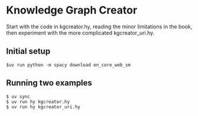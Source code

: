 # Knowledge Graph Creator

Start with the code in kgcreator.hy, reading the minor limitations in the book, then experiment with the more complicated kgcreator_uri.hy.

## Initial setup

```
$uv run python -m spacy download en_core_web_sm
```

## Running two examples

```
$ uv sync
$ uv run hy kgcreator.hy
$ uv run hy kgcreator_uri.hy
```

